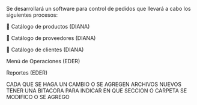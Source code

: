 Se desarrollará un software para control de pedidos que llevará a cabo los siguientes procesos:

 Catálogo de productos (DIANA)

 Catálogo de proveedores (DIANA)

 Catálogo de clientes (DIANA)

Menú de Operaciones (EDER)

Reportes (EDER)

CADA QUE SE HAGA UN CAMBIO O SE AGREGEN ARCHIVOS NUEVOS TENER UNA BITACORA PARA INDICAR EN QUE SECCION O CARPETA SE MODIFICO O SE AGREGO
